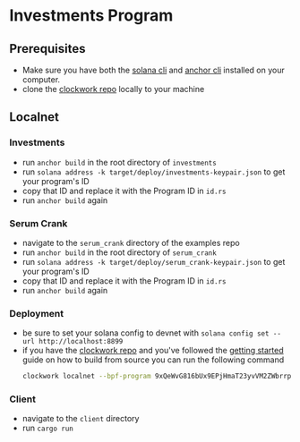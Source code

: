 # **Investments Program**

## Prerequisites
- Make sure you have both the [solana cli](https://docs.solana.com/cli/install-solana-cli-tools) and [anchor cli](https://project-serum.github.io/anchor/getting-started/installation.html#build-from-source-for-other-operating-systems) installed on your computer.
- clone the [clockwork repo](https://github.com/clockwork-xyz/clockwork/) locally to your machine

## Localnet
### Investments 
- run `anchor build` in the root directory of `investments`
- run `solana address -k target/deploy/investments-keypair.json` to get your program's ID
- copy that ID and replace it with the Program ID in `id.rs`
- run `anchor build` again
### Serum Crank
- navigate to the `serum_crank` directory of the examples repo
- run `anchor build` in the root directory of `serum_crank`
- run `solana address -k target/deploy/serum_crank-keypair.json` to get your program's ID
- copy that ID and replace it with the Program ID in `id.rs`
- run `anchor build` again
### Deployment
- be sure to set your solana config to devnet with `solana config set --url http://localhost:8899`
- if you have the [clockwork repo](https://github.com/clockwork-xyz/clockwork/#getting-started) and you've followed the [getting started](https://github.com/clockwork-xyz/clockwork/#getting-started) guide on how to build from source you can run the following command
  ```bash
  clockwork localnet --bpf-program 9xQeWvG816bUx9EPjHmaT23yvVM2ZWbrrpZb9PusVFin <PATH TO THIS FILE>/clockwork-xyz/examples/investments/dex/serum_dex.so --bpf-program <PATH TO THIS FILE>/clockwork-xyz/examples/investments/target/deploy/serum_crank-keypair.json <PATH TO THIS FILE>/clockwork-xyz/examples/investments/target/deploy/serum_crank.so --bpf-program <PATH TO THIS FILE>/clockwork-xyz/examples/investments/target/deploy/investments_program-keypair.json <PATH TO THIS FILE>/clockwork-xyz/examples/investments/target/deploy/investments_program.so
  ```
### Client
- navigate to the `client` directory
- run `cargo run` 